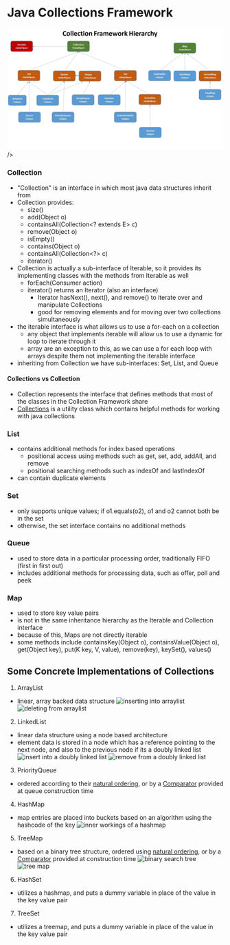 # Java Collections Framework

![collection framework hierarchy](./collections-hierarchy.jfif "collection framework hierarchy") />

### Collection

- "Collection" is an interface in which most java data structures inherit from
- Collection provides:
  - size()
  - add(Object o)
  - containsAll(Collection<? extends E> c)
  - remove(Object o)
  - isEmpty()
  - contains(Object o)
  - containsAll(Collection<?> c)
  - iterator()
- Collection is actually a sub-interface of Iterable, so it provides its implementing classes with the methods from Iterable as well
  - forEach(Consumer action)
  - iterator() returns an Iterator (also an interface)
    - Iterator hasNext(), next(), and remove() to iterate over and manipulate Collections
    - good for removing elements and for moving over two collections simultaneously
- the iterable interface is what allows us to use a for-each on a collection
  - any object that implements iterable will allow us to use a dynamic for loop to iterate through it
  - array are an exception to this, as we can use a for each loop with arrays despite them not implementing the iterable interface
- inheriting from Collection we have sub-interfaces: Set, List, and Queue

#### Collections vs Collection

- Collection represents the interface that defines methods that most of the classes in the Collection Framework share
- [Collections](https://docs.oracle.com/javase/8/docs/api/java/util/Collections.html) is a utility class which contains helpful methods for working with java collections

### List

- contains additional methods for index based operations
  - positional access using methods such as get, set, add, addAll, and remove
  - positional searching methods such as indexOf and lastIndexOf
- can contain duplicate elements

### Set

- only supports unique values; if o1.equals(o2), o1 and o2 cannot both be in the set
- otherwise, the set interface contains no additional methods

### Queue

- used to store data in a particular processing order, traditionally FIFO (first in first out)
- includes additional methods for processing data, such as offer, poll and peek

### Map

- used to store key value pairs
- is not in the same inheritance hierarchy as the Iterable and Collection interface
- because of this, Maps are not directly iterable
- some methods include containsKey(Object o), containsValue(Object o), get(Object key), put(K key, V, value), remove(key), keySet(), values()

## Some Concrete Implementations of Collections

1. ArrayList

- linear, array backed data structure
  <img src="https://beginnersbook.com/wp-content/uploads/2013/12/Adding_Element_ArrayList_diagram.png" alt="inserting into arraylist">
  <img src="https://beginnersbook.com/wp-content/uploads/2013/12/Removing_Element_from_ArrayList_diagram.png" alt="deleting from arraylist">

2. LinkedList

- linear data structure using a node based architecture
- element data is stored in a node which has a reference pointing to the next node, and also to the previous node if its a doubly linked list
  <img src="https://www.java2novice.com/images/ddlinsert.jpg" alt="insert into a doubly linked list">
  <img src="https://www.java2novice.com/images/dlldelete.jpg" alt="remove from a doubly linked list">

3. PriorityQueue

- ordered according to their [natural ordering](https://docs.oracle.com/javase/8/docs/api/java/lang/Comparable.html), or by a [Comparator](https://docs.oracle.com/javase/8/docs/api/java/util/Comparator.html) provided at queue construction time

4. HashMap

- map entries are placed into buckets based on an algorithm using the hashcode of the key
  <img src="https://techmastertutorial.in/images/java/collections/HashMap_Orchestration.png" width="800px" alt="inner workings of a hashmap">

5. TreeMap

- based on a binary tree structure, ordered using [natural ordering](https://docs.oracle.com/javase/8/docs/api/java/lang/Comparable.html), or by a [Comparator](https://docs.oracle.com/javase/8/docs/api/java/util/Comparator.html) provided at construction time
  <img src="https://media.geeksforgeeks.org/wp-content/uploads/Untitled-Diagram-2-7.png" alt="binary search tree">
  <img src="http://www.thejavageek.com/wp-content/uploads/2016/06/FourthObjecctInserted.png" alt="tree map">

6. HashSet

- utilizes a hashmap, and puts a dummy variable in place of the value in the key value pair

7. TreeSet

- utilizes a treemap, and puts a dummy variable in place of the value in the key value pair

